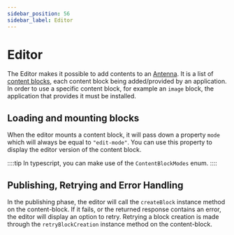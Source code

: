```yaml
---
sidebar_position: 56
sidebar_label: Editor
---
```


# Editor
The Editor makes it possible to add contents to an [Antenna](../glossary#antenna). It is a list of [content blocks](./content_blocks.md), each content block being added/provided by an application. In order to use a specific content block, for example an `image` block, the application that provides it must be installed.

## Loading and mounting blocks

When the editor mounts a content block, it will pass down a property `mode` which will always be equal to `"edit-mode"`. You can use this property to display the editor version of the content block.

::::tip
In typescript, you can make use of the `ContentBlockModes` enum.
::::

## Publishing, Retrying and Error Handling

In the publishing phase, the editor will call the `createBlock` instance method on the content-block. If it fails, or the returned response contains an error, the editor will display an option to retry. Retrying a block creation is made through the `retryBlockCreation` instance method on the content-block.
